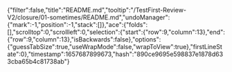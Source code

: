 {"filter":false,"title":"README.md","tooltip":"/TestFirst-Review-V2/closure/01-sometimes/README.md","undoManager":{"mark":-1,"position":-1,"stack":[]},"ace":{"folds":[],"scrolltop":0,"scrollleft":0,"selection":{"start":{"row":9,"column":13},"end":{"row":9,"column":13},"isBackwards":false},"options":{"guessTabSize":true,"useWrapMode":false,"wrapToView":true},"firstLineState":0},"timestamp":1657687899673,"hash":"890ce9695e598837e1878d633cba65b4c81738ab"}